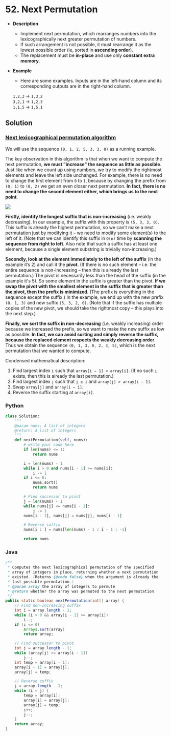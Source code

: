 # 52. Next Permutation

- **Description**
    - Implement next permutation, which rearranges numbers into the lexicographically next greater permutation of numbers.
    - If such arrangement is not possible, it must rearrange it as the lowest possible order (ie, sorted in **ascending order**).
    - The replacement must be **in-place** and use only **constant extra memory**.
- **Example**
    - Here are some examples. Inputs are in the left-hand column and its corresponding outputs are in the right-hand column.

    `1,2,3` → `1,3,2`  
    `3,2,1` → `1,2,3`  
    `1,1,5` → `1,5,1`  


## Solution

### [Next lexicographical permutation algorithm](https://www.nayuki.io/page/next-lexicographical-permutation-algorithm)

We will use the sequence `(0, 1, 2, 5, 3, 3, 0)` as a running example.

The key observation in this algorithm is that when we want to compute the next permutation, **we must "increase" the sequence as little as possible**. Just like when we count up using numbers, we try to modify the rightmost elements and leave the left side unchanged. For example, there is no need to change the first element from `0` to `1`, because by changing the prefix from `(0, 1)` to `(0, 2)` we get an even closer next permutation. **In fact, there is no need to change the second element either, which brings us to the next point**.

![](https://www.nayuki.io/res/next-lexicographical-permutation-algorithm/next-permutation-algorithm.svg)

**Firstly, identify the longest suffix that is non-increasing** (i.e. weakly decreasing). In our example, the suffix with this property is `(5, 3, 3, 0)`. This suffix is already the highest permutation, so we can’t make a next permutation just by modifying it – we need to modify some element(s) to the left of it. (Note that we can identify this suffix in `O(n)` time by **scanning the sequence from right to left**. Also note that such a suffix has at least one element, because a single element substring is trivially non-increasing.)

**Secondly, look at the element immediately to the left of the suffix** (in the example it’s 2) and call it the **pivot**. (If there is no such element – i.e. the entire sequence is non-increasing – then this is already the last permutation.) The pivot is necessarily less than the head of the suffix (in the example it's 5). So some element in the suffix is greater than the pivot. **If we swap the pivot with the smallest element in the suffix that is greater than the pivot, then the prefix is minimized**. (The prefix is everything in the sequence except the suffix.) In the example, we end up with the new prefix `(0, 1, 3)` and new suffix `(5, 3, 2, 0)`. (Note that if the suffix has multiple copies of the new pivot, we should take the rightmost copy – this plays into the next step.)

**Finally, we sort the suffix in non-decreasing** (i.e. weakly increasing) order because we increased the prefix, so we want to make the new suffix as low as possible. **In fact, we can avoid sorting and simply reverse the suffix, because the replaced element respects the weakly decreasing order**. Thus we obtain the sequence `(0, 1, 3, 0, 2, 3, 5)`, which is the next permutation that we wanted to compute.

Condensed mathematical description:

1. Find largest index `i` such that `array[i − 1] < array[i]`. (If no such `i` exists, then this is already the last permutation.)
2. Find largest index `j` such that `j ≥ i` and `array[j] > array[i − 1]`.
3. Swap `array[j]` and `array[i − 1]`.
4. Reverse the suffix starting at `array[i]`.


### Python

```python
class Solution:
    """
    @param nums: A list of integers
    @return: A list of integers
    """
    def nextPermutation(self, nums):
        # write your code here
        if len(nums) <= 1:
            return nums

        i = len(nums) - 1
        while i > 0 and nums[i - 1] >= nums[i]:
            i -= 1
        if i <= 0:
            nums.sort()
            return nums

        # Find successor to pivot
        j = len(nums) - 1
        while nums[j] <= nums[i - 1]:
            j -= 1
        nums[i - 1], nums[j] = nums[j], nums[i - 1]

        # Reverse suffix
        nums[i : ] = nums[len(nums) - 1 : i - 1 : -1]

        return nums
```

### Java

```java
/**
 * Computes the next lexicographical permutation of the specified
 * array of integers in place, returning whether a next permutation
 * existed. (Returns {@code false} when the argument is already the
 * last possible permutation.)
 * @param array the array of integers to permute
 * @return whether the array was permuted to the next permutation
 */
public static boolean nextPermutation(int[] array) {
    // Find non-increasing suffix
    int i = array.length - 1;
    while (i > 0 && array[i - 1] >= array[i])
        i--;
    if (i <= 0)
        Arrays.sort(array)
        return array;

    // Find successor to pivot
    int j = array.length - 1;
    while (array[j] <= array[i - 1])
        j--;
    int temp = array[i - 1];
    array[i - 1] = array[j];
    array[j] = temp;

    // Reverse suffix
    j = array.length - 1;
    while (i < j) {
        temp = array[i];
        array[i] = array[j];
        array[j] = temp;
        i++;
        j--;
    }
    return array;
}
```
